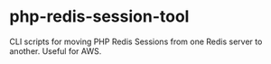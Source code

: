 # php-redis-session-tool
CLI scripts for moving PHP Redis Sessions from one Redis server to another. Useful for AWS.


